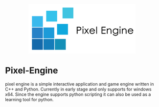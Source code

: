 <p align="center">
<img src="logo.png" width="350" align="middle">
</p>

# Pixel-Engine

pixel engine is a simple interactive application and game engine written in C++ and Python. Currently in early stage and only supports for windows x64. Since the engine supports python scripting it can also be used as a learning tool for python.